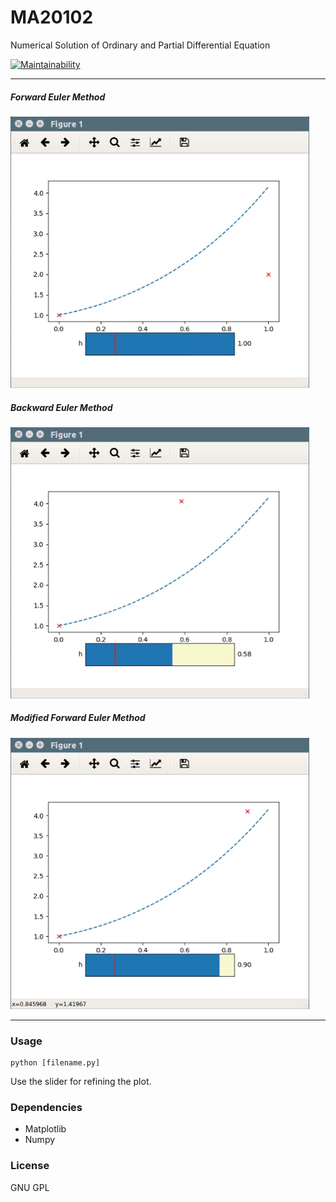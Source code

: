 # MA20102
Numerical Solution of Ordinary and Partial Differential Equation

[![Maintainability](https://api.codeclimate.com/v1/badges/481fe9b1bd1eab2343ab/maintainability)](https://codeclimate.com/github/rohitner/MA20102/maintainability)
________________________
##### Forward Euler Method
![FEM](/gif/FEM.gif)

##### Backward Euler Method
![FEM](/gif/BEM.gif)

##### Modified Forward Euler Method
![FEM](/gif/FEM_mod.gif)
________________________
### Usage
```
python [filename.py]
```
Use the slider for refining the plot.

### Dependencies
- Matplotlib
- Numpy

### License
GNU GPL
